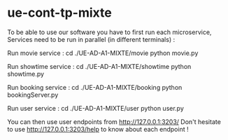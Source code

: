 # ue-cont-tp-mixte

To be able to use our software you have to first run each microservice,
Services need to be run in parallel (in different terminals) :

Run movie service :
cd ./UE-AD-A1-MIXTE/movie
python movie.py

Run showtime service :
cd ./UE-AD-A1-MIXTE/showtime
python showtime.py

Run booking service :
cd ./UE-AD-A1-MIXTE/booking
python bookingServer.py

Run user service :
cd ./UE-AD-A1-MIXTE/user
python user.py

You can then use user endpoints from http://127.0.0.1:3203/
Don't hesitate to use http://127.0.0.1:3203/help to know about each endpoint !
